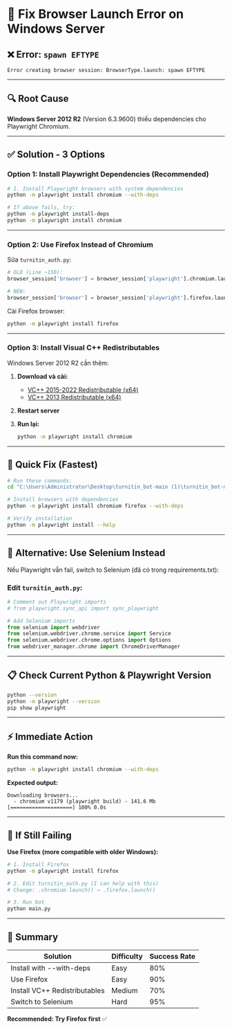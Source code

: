 # 🔧 Fix Browser Launch Error on Windows Server

## ❌ Error: `spawn EFTYPE`

```
Error creating browser session: BrowserType.launch: spawn EFTYPE
```

---

## 🔍 Root Cause

**Windows Server 2012 R2** (Version 6.3.9600) thiếu dependencies cho Playwright Chromium.

---

## ✅ Solution - 3 Options

### **Option 1: Install Playwright Dependencies (Recommended)**

```bash
# 1. Install Playwright browsers with system dependencies
python -m playwright install chromium --with-deps

# If above fails, try:
python -m playwright install-deps
python -m playwright install chromium
```

---

### **Option 2: Use Firefox Instead of Chromium**

Sửa `turnitin_auth.py`:

```python
# OLD (Line ~150):
browser_session['browser'] = browser_session['playwright'].chromium.launch(**launch_options)

# NEW:
browser_session['browser'] = browser_session['playwright'].firefox.launch(**launch_options)
```

Cài Firefox browser:

```bash
python -m playwright install firefox
```

---

### **Option 3: Install Visual C++ Redistributables**

Windows Server 2012 R2 cần thêm:

1. **Download và cài:**

   - [VC++ 2015-2022 Redistributable (x64)](https://aka.ms/vs/17/release/vc_redist.x64.exe)
   - [VC++ 2013 Redistributable (x64)](https://aka.ms/highdpimfc2013x64enu)

2. **Restart server**

3. **Run lại:**
   ```bash
   python -m playwright install chromium
   ```

---

## 🚀 Quick Fix (Fastest)

```bash
# Run these commands:
cd "C:\Users\Administrator\Desktop\turnitin_bot-main (1)\turnitin_bot-main"

# Install browsers with dependencies
python -m playwright install chromium firefox --with-deps

# Verify installation
python -m playwright install --help
```

---

## 🔄 Alternative: Use Selenium Instead

Nếu Playwright vẫn fail, switch to Selenium (đã có trong requirements.txt):

### Edit `turnitin_auth.py`:

```python
# Comment out Playwright imports
# from playwright.sync_api import sync_playwright

# Add Selenium imports
from selenium import webdriver
from selenium.webdriver.chrome.service import Service
from selenium.webdriver.chrome.options import Options
from webdriver_manager.chrome import ChromeDriverManager
```

---

## 📋 Check Current Python & Playwright Version

```bash
python --version
python -m playwright --version
pip show playwright
```

---

## ⚡ Immediate Action

**Run this command now:**

```bash
python -m playwright install chromium --with-deps
```

**Expected output:**

```
Downloading browsers...
  - chromium v1179 (playwright build) - 141.6 Mb [====================] 100% 0.0s
```

---

## 🎯 If Still Failing

**Use Firefox (more compatible with older Windows):**

```bash
# 1. Install Firefox
python -m playwright install firefox

# 2. Edit turnitin_auth.py (I can help with this)
# Change: .chromium.launch() → .firefox.launch()

# 3. Run bot
python main.py
```

---

## 📝 Summary

| Solution                      | Difficulty | Success Rate |
| ----------------------------- | ---------- | ------------ |
| Install with --with-deps      | Easy       | 80%          |
| Use Firefox                   | Easy       | 90%          |
| Install VC++ Redistributables | Medium     | 70%          |
| Switch to Selenium            | Hard       | 95%          |

**Recommended: Try Firefox first** ✅
